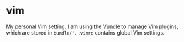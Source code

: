 vim
===

My personal Vim setting. I am using the [Vundle](https://github.com/gmarik/vundle) 
to manage Vim plugins, which are stored in `bundle/'`.
`.vimrc` contains global Vim settings.
